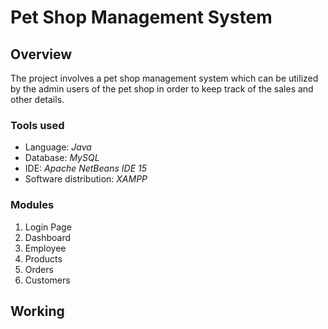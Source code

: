 # Pet Shop Management System

## Overview
The project involves a pet shop management system which can be utilized by the admin users of the pet shop in order to keep track of the sales and other details. 
### Tools used
- Language: *Java*
- Database: *MySQL*
- IDE: *Apache NetBeans IDE 15*
- Software distribution: *XAMPP*
### Modules
1. Login Page
2. Dashboard
3. Employee
4. Products
5. Orders
6. Customers

## Working
